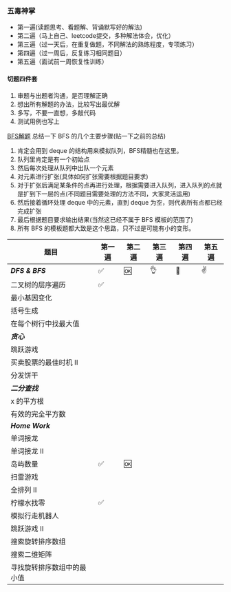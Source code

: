 
### 五毒神掌
- 第一遍(读题思考、看题解、背诵默写好的解法)
- 第二遍（马上自己、leetcode提交，多种解法体会，优化）
- 第三遍（过一天后，在重复做题，不同解法的熟练程度，专项练习）
- 第四遍（过一周后，反复练习相同题目）
- 第五遍（面试前一周恢复性训练）

#### 切题四件套
1. 审题与出题者沟通，是否理解正确
2. 想出所有解题的办法，比较写出最优解
3. 多写，不要一直想，多敲代码
4. 测试用例也写上

[BFS解题](https://leetcode-cn.com/problems/binary-tree-level-order-traversal/solution/bfs-de-shi-yong-chang-jing-zong-jie-ceng-xu-bian-l/)
总结一下 BFS 的几个主要步骤(贴一下之前的总结)
1. 肯定会用到 deque 的结构用来模拟队列，BFS精髓也在这里。
2. 队列里肯定是有一个初始点
3. 然后每次处理从队列中出队一个元素
4. 对元素进行扩张(具体如何扩张需要根据题目要求)
5. 对于扩张后满足某条件的点再进行处理，根据需要进入队列，进入队列的点就是扩到下一层的点(不同题目需要处理的方法不同，大家灵活运用)
6. 然后接着循环处理 deque 中的元素，直到 deque 为空，则代表所有点都已经完成扩张
7. 最后根据题目要求输出结果(当然这已经不属于 BFS 模板的范围了)
8. 所有 BFS 的模板题都大致是这个思路，只不过是可能有小的变形。


|    题目   |第一遍 |第二遍 |第三遍 | 第四遍 | 第五遍 |
|-----------------------|-----|-----|-----|-----|-----|
|*****DFS & BFS*****  | ✅   |  🆗   |   👌  |  💯   |  ✌️    |
|二叉树的层序遍历     |   ✅  |      |     |     |     |
|最小基因变化    |    |      |     |     |     |
|括号生成    |    |      |     |     |     |
|在每个树行中找最大值   |    |      |     |     |     |
|*****贪心*****   |    |      |     |     |     |
|跳跃游戏   |    |      |     |     |     |
|买卖股票的最佳时机 II   |    |      |     |     |     |
|分发饼干    |    |      |     |     |     |
|*****二分查找*****   |    |      |     |     |     |
|x 的平方根    |    |      |     |     |     |
|有效的完全平方数   |    |      |     |     |     |
|*****Home Work*****   |    |      |     |     |     |
|单词接龙 |    |      |     |     |     |
|单词接龙 II  |    |      |     |     |     |
|岛屿数量 | ✅    |  🆗     |     |     |     |
|扫雷游戏 |    |      |     |     |     |
|全排列 II |    |      |     |     |     |
|柠檬水找零 | ✅   |      |     |     |     |
|模拟行走机器人 |    |      |     |     |     |
|跳跃游戏 II   |    |      |     |     |     |
|搜索旋转排序数组  |    |      |     |     |     |
|搜索二维矩阵  |    |      |     |     |     |
|寻找旋转排序数组中的最小值  |    |      |     |     |     |
